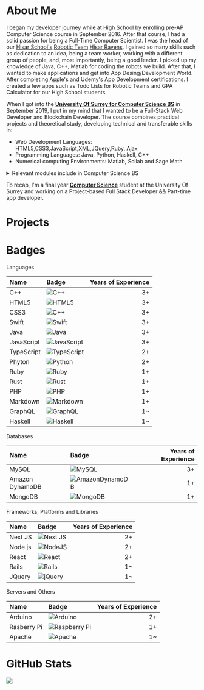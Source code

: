 # About Me

I began my developer journey while at High School by enrolling pre-AP Computer Science course in September 2016. After that course, I had a solid passion for being a Full-Time Computer Scientist. I was the head of our [Hisar School's](https://www.hisarschool.k12.tr/hisar-okullari-en/) [Robotic Team](https://www.instagram.com/hisarravens/?hl=en) [Hisar Ravens](https://twitter.com/hisar_ravens). I gained so many skills such as dedication to an idea, being a team worker, working with a different group of people, and, most importantly, being a good leader. I picked up my knowledge of Java, C++, Matlab for coding the robots we build. After that, I wanted to make applications and get into App Desing/Development World. After completing Apple's and Udemy's App Development certifications. I created a few apps such as Todo Lists for Robotic Teams and GPA Calculator for our High School students.

When I got into the **[University Of Surrey for Computer Science BS](https://www.surrey.ac.uk/)** in September 2019, I put in my mind that I wanted to be a Full-Stack Web Developer and Blockchain Developer. The course combines practical projects and theoretical study, developing technical and transferable skills in:
- Web Development Languages: HTML5,CSS3,JavaScript,XML,JQuery,Ruby, Ajax
- Programming Languages: Java, Python, Haskell, C++
- Numerical computing Environments: Matlab, Scilab and Sage Math
 
 <details>
  <summary>Relevant modules include in Computer Science BS </summary>
  
  ### Computer Science in 3 Years
  
  - Web and Database Systems
  - Software Engineering, Programming
  - Computer Networking
  - Information Retrieval
  - Artificial Intelligence
  - Information Security
  - Management
  - Computer Security
  - Internet Of Things
  - Entrepreneurship and Innovation
  - Mainframe Computing
  </details>


To recap, I'm a final year **[Computer Science](https://www.surrey.ac.uk/undergraduate/computer-science)** student at the University Of Surrey and working on a Project-based Full Stack Developer && Part-time app developer.


 
# Projects

# Badges

Languages

| Name | Badge | Years of Experience |
 | :--- | :--- | ---: |
 | C++ | 	![C++](https://img.shields.io/badge/c++-%2300599C.svg?style=for-the-badge&logo=c%2B%2B&logoColor=white) | 3+ |
 | HTML5 |![HTML5](https://img.shields.io/badge/html5-%23E34F26.svg?style=for-the-badge&logo=html5&logoColor=white)| 3+ |
 | CSS3 |![C++](https://img.shields.io/badge/c++-%2300599C.svg?style=for-the-badge&logo=c%2B%2B&logoColor=white)| 3+ |
 | Swift | 	![Swift](https://img.shields.io/badge/swift-F54A2A?style=for-the-badge&logo=swift&logoColor=white) | 3+ |
 | Java | ![Java](https://img.shields.io/badge/java-%23ED8B00.svg?style=for-the-badge&logo=java&logoColor=white)| 3+ |
 | JavaScript | ![JavaScript](https://img.shields.io/badge/javascript-%23323330.svg?style=for-the-badge&logo=javascript&logoColor=%23F7DF1E)| 3+ |
 | TypeScript | ![TypeScript](https://img.shields.io/badge/typescript-%23007ACC.svg?style=for-the-badge&logo=typescript&logoColor=white) | 2+ |
 | Phyton | 	![Python](https://img.shields.io/badge/python-3670A0?style=for-the-badge&logo=python&logoColor=ffdd54) | 2+ |
 | Ruby | 	![Ruby](https://img.shields.io/badge/ruby-%23CC342D.svg?style=for-the-badge&logo=ruby&logoColor=white) | 1+ |
 | Rust | 	![Rust](https://img.shields.io/badge/rust-%23000000.svg?style=for-the-badge&logo=rust&logoColor=white) | 1+ |
 | PHP | 	![PHP](https://img.shields.io/badge/php-%23777BB4.svg?style=for-the-badge&logo=php&logoColor=white) | 1+ |
 | Markdown | 	![Markdown](https://img.shields.io/badge/markdown-%23000000.svg?style=for-the-badge&logo=markdown&logoColor=white) | 1+ |
 | GraphQL | 	![GraphQL](https://img.shields.io/badge/-GraphQL-E10098?style=for-the-badge&logo=graphql&logoColor=white) | 1~ |
 | Haskell | ![Haskell](https://img.shields.io/badge/Haskell-5e5086?style=for-the-badge&logo=haskell&logoColor=white)| 1~ |


Databases

| Name | Badge | Years of Experience |
 | :--- | :--- | ---: |
 | MySQL | 	![MySQL](https://img.shields.io/badge/mysql-%2300f.svg?style=for-the-badge&logo=mysql&logoColor=white) | 3+ |
 | Amazon DynamoDB	 |![AmazonDynamoDB](https://img.shields.io/badge/Amazon%20DynamoDB-4053D6?style=for-the-badge&logo=Amazon%20DynamoDB&logoColor=white)| 1+ |
 | MongoDB |![MongoDB](https://img.shields.io/badge/MongoDB-%234ea94b.svg?style=for-the-badge&logo=mongodb&logoColor=white)| 1+ |



Frameworks, Platforms and Libraries

 | Name | Badge | Years of Experience |
 | :--- | :--- | ---: |
 | Next JS | ![Next JS](https://img.shields.io/badge/Next-black?style=for-the-badge&logo=next.js&logoColor=white) | 2+ |
 | Node.js |![NodeJS](https://img.shields.io/badge/node.js-6DA55F?style=for-the-badge&logo=node.js&logoColor=white)| 2+ |
 | React | ![React](https://img.shields.io/badge/react-%2320232a.svg?style=for-the-badge&logo=react&logoColor=%2361DAFB)| 2+ |
 | Rails | ![Rails](https://img.shields.io/badge/rails-%23CC0000.svg?style=for-the-badge&logo=ruby-on-rails&logoColor=white)| 1~ |
 | JQuery | ![jQuery](https://img.shields.io/badge/jquery-%230769AD.svg?style=for-the-badge&logo=jquery&logoColor=white)| 1~ |
 
 
 
 Servers and Others
 
 | Name | Badge | Years of Experience |
 | :--- | :--- | ---: |
 | Arduino | ![Arduino](https://img.shields.io/badge/-Arduino-00979D?style=for-the-badge&logo=Arduino&logoColor=white) | 2+ |
 | Rasberry Pi | ![Raspberry Pi](https://img.shields.io/badge/-RaspberryPi-C51A4A?style=for-the-badge&logo=Raspberry-Pi) | 1+ |
 | Apache | ![Apache](https://img.shields.io/badge/apache-%23D42029.svg?style=for-the-badge&logo=apache&logoColor=white) | 1~ |





# GitHub Stats

<img 
   src="https://github-readme-stats.vercel.app/api?username=solgunes&show_icons=true&theme=tokyonight" 
/>




<!--
**SunGunes/SunGunes** is a ✨ _special_ ✨ repository because its `README.md` (this file) appears on your GitHub profile.

Here are some ideas to get you started:

- 🔭 I’m currently working on ...
- 🌱 I’m currently learning ...
- 👯 I’m looking to collaborate on ...
- 🤔 I’m looking for help with ...
- 💬 Ask me about ...
- 📫 How to reach me: ...
- 😄 Pronouns: ...
- ⚡ Fun fact: ...
-->
